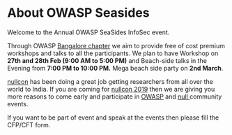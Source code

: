 # About OWASP Seasides

Welcome to the Annual OWASP SeaSides InfoSec event. 

Through OWASP [Bangalore chapter](https://www.owasp.org/index.php/Bangalore) we aim to provide free of cost premium workshops and talks to all the participants. We plan to have Workshop on **27th and 28th Feb \(9:00 AM to 5:00 PM\)** and Beach-side talks in the Evening from **7:00 PM to 10:00 PM.** Mega beach side party on **2nd March**.

[nullcon](https://nullcon.net/website/) has been doing a great job getting researchers from all over the world to India. If you are coming for [nullcon 2019](https://nullcon.net/website/) then we are giving you more reasons to come early and participate in [OWASP](https://www.owasp.org/index.php/Main_Page) and [null ](https://null.co.in/)community events.

If you want to be part of event and speak at the events then please fill the CFP/CFT form.

